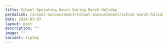 ```yaml
---
title: School Operating Hours During March Holiday
permalink: /school-announcement/school-announcement/school-march-holiday/
date: 2024-03-07
layout: post
description: ""
image: ""
variant: tiptap
---
```

